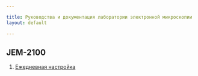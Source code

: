 ```yaml
---

title: Руководства и документация лаборатории электронной микроскопии
layout: default

---
```

## JEM-2100

1. [Ежедневная настройка ](/jem2100/daily_alignment.md)
